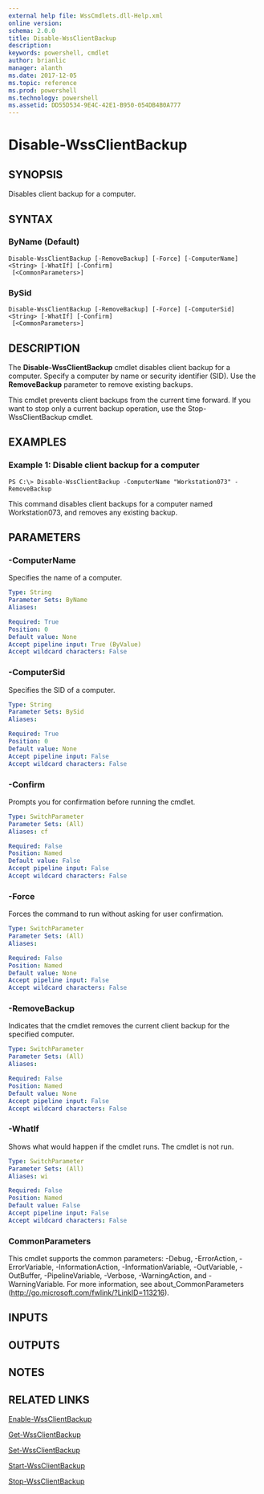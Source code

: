 ```yaml
---
external help file: WssCmdlets.dll-Help.xml
online version: 
schema: 2.0.0
title: Disable-WssClientBackup
description: 
keywords: powershell, cmdlet
author: brianlic
manager: alanth
ms.date: 2017-12-05
ms.topic: reference
ms.prod: powershell
ms.technology: powershell
ms.assetid: DD55D534-9E4C-42E1-B950-054DB4B0A777
---
```


# Disable-WssClientBackup

## SYNOPSIS
Disables client backup for a computer.

## SYNTAX

### ByName (Default)
```
Disable-WssClientBackup [-RemoveBackup] [-Force] [-ComputerName] <String> [-WhatIf] [-Confirm]
 [<CommonParameters>]
```

### BySid
```
Disable-WssClientBackup [-RemoveBackup] [-Force] [-ComputerSid] <String> [-WhatIf] [-Confirm]
 [<CommonParameters>]
```

## DESCRIPTION
The **Disable-WssClientBackup** cmdlet disables client backup for a computer.
Specify a computer by name or security identifier (SID).
Use the **RemoveBackup** parameter to remove existing backups.

This cmdlet prevents client backups from the current time forward.
If you want to stop only a current backup operation, use the Stop-WssClientBackup cmdlet.

## EXAMPLES

### Example 1: Disable client backup for a computer
```
PS C:\> Disable-WssClientBackup -ComputerName "Workstation073" -RemoveBackup
```

This command disables client backups for a computer named Workstation073, and removes any existing backup.

## PARAMETERS

### -ComputerName
Specifies the name of a computer.

```yaml
Type: String
Parameter Sets: ByName
Aliases: 

Required: True
Position: 0
Default value: None
Accept pipeline input: True (ByValue)
Accept wildcard characters: False
```

### -ComputerSid
Specifies the SID of a computer.

```yaml
Type: String
Parameter Sets: BySid
Aliases: 

Required: True
Position: 0
Default value: None
Accept pipeline input: False
Accept wildcard characters: False
```

### -Confirm
Prompts you for confirmation before running the cmdlet.

```yaml
Type: SwitchParameter
Parameter Sets: (All)
Aliases: cf

Required: False
Position: Named
Default value: False
Accept pipeline input: False
Accept wildcard characters: False
```

### -Force
Forces the command to run without asking for user confirmation.

```yaml
Type: SwitchParameter
Parameter Sets: (All)
Aliases: 

Required: False
Position: Named
Default value: None
Accept pipeline input: False
Accept wildcard characters: False
```

### -RemoveBackup
Indicates that the cmdlet removes the current client backup for the specified computer.

```yaml
Type: SwitchParameter
Parameter Sets: (All)
Aliases: 

Required: False
Position: Named
Default value: None
Accept pipeline input: False
Accept wildcard characters: False
```

### -WhatIf
Shows what would happen if the cmdlet runs.
The cmdlet is not run.

```yaml
Type: SwitchParameter
Parameter Sets: (All)
Aliases: wi

Required: False
Position: Named
Default value: False
Accept pipeline input: False
Accept wildcard characters: False
```

### CommonParameters
This cmdlet supports the common parameters: -Debug, -ErrorAction, -ErrorVariable, -InformationAction, -InformationVariable, -OutVariable, -OutBuffer, -PipelineVariable, -Verbose, -WarningAction, and -WarningVariable. For more information, see about_CommonParameters (http://go.microsoft.com/fwlink/?LinkID=113216).

## INPUTS

## OUTPUTS

## NOTES

## RELATED LINKS

[Enable-WssClientBackup](./Enable-WssClientBackup.md)

[Get-WssClientBackup](./Get-WssClientBackup.md)

[Set-WssClientBackup](./Set-WssClientBackup.md)

[Start-WssClientBackup](./Start-WssClientBackup.md)

[Stop-WssClientBackup](./Stop-WssClientBackup.md)

